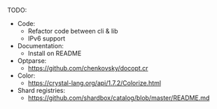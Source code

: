 TODO:

- Code:
  - Refactor code between cli & lib
  - IPv6 support
- Documentation:
  - Install on README
- Optparse:
  - https://github.com/chenkovsky/docopt.cr
- Color:
  - https://crystal-lang.org/api/1.7.2/Colorize.html
- Shard registries:
  - https://github.com/shardbox/catalog/blob/master/README.md

